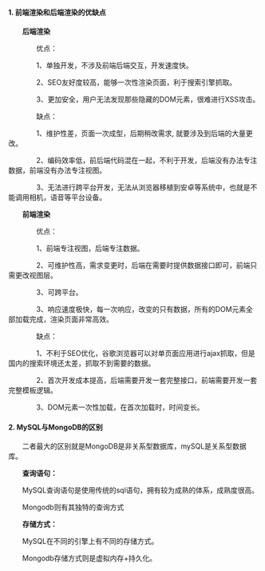 #### 1. 前端渲染和后端渲染的优缺点  

&emsp;&emsp;**后端渲染**  

&emsp;&emsp;&emsp;&emsp;优点：  

&emsp;&emsp;&emsp;&emsp;1、单独开发，不涉及前端后端交互，开发速度快。  

&emsp;&emsp;&emsp;&emsp;2、SEO友好度较高，能够一次性渲染页面，利于搜索引擎抓取。  

&emsp;&emsp;&emsp;&emsp;3、更加安全，用户无法发现那些隐藏的DOM元素，很难进行XSS攻击。  

&emsp;&emsp;&emsp;&emsp;缺点：  

&emsp;&emsp;&emsp;&emsp;1、维护性差，页面一次成型，后期稍改需求, 就要涉及到后端的大量更改。   

&emsp;&emsp;&emsp;&emsp;2、编码效率低，前后端代码混在一起，不利于开发，后端没有办法专注数据，前端没有办法专注视图。  

&emsp;&emsp;&emsp;&emsp;3、无法进行跨平台开发，无法从浏览器移植到安卓等系统中，也就是不能调用相机，语音等平台设备。  

&emsp;&emsp;**前端渲染**  

&emsp;&emsp;&emsp;&emsp;优点：  

&emsp;&emsp;&emsp;&emsp;1、前端专注视图，后端专注数据。

&emsp;&emsp;&emsp;&emsp;2、可维护性高，需求变更时，后端在需要时提供数据接口即可，前端只需更改视图层。  

&emsp;&emsp;&emsp;&emsp;3、可跨平台。  

&emsp;&emsp;&emsp;&emsp;3、响应速度极快，每一次响应，改变的只有数据，所有的DOM元素全部加载完成，渲染页面非常高效。  

&emsp;&emsp;&emsp;&emsp;缺点：  

&emsp;&emsp;&emsp;&emsp;1、不利于SEO优化，谷歌浏览器可以对单页面应用进行ajax抓取，但是国内的搜索环境还太差，抓取不到需要的数据。  

&emsp;&emsp;&emsp;&emsp;2、首次开发成本提高，后端需要开发一套完整接口，前端需要开发一套完整模板逻辑。  

&emsp;&emsp;&emsp;&emsp;3、DOM元素一次性加载，在首次加载时，时间变长。   

#### 2. MySQL与MongoDB的区别  

&emsp;&emsp;二者最大的区别就是MongoDB是非关系型数据库，mySQL是关系型数据库。  

&emsp;&emsp;**查询语句：**  

&emsp;&emsp;MySQL查询语句是使用传统的sql语句，拥有较为成熟的体系，成熟度很高。  

&emsp;&emsp;Mongodb则有其独特的查询方式  

&emsp;&emsp;**存储方式：**   

&emsp;&emsp;MySQL在不同的引擎上有不同的存储方式。  

&emsp;&emsp;Mongodb存储方式则是虚拟内存+持久化。  

